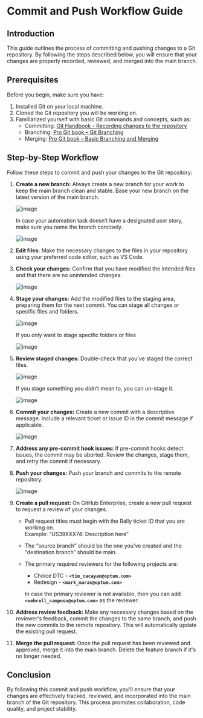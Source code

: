 # Commit and Push Workflow Guide

## Introduction

This guide outlines the process of committing and pushing changes to a Git repository. By following the steps described below, you will ensure that your changes are properly recorded, reviewed, and merged into the main branch.

## Prerequisites

Before you begin, make sure you have:

1. Installed Git on your local machine.
2. Cloned the Git repository you will be working on.
3. Familiarized yourself with basic Git commands and concepts, such as:
   - Committing: [Git Handbook - Recording changes to the repository](https://git-scm.com/book/en/v2/Git-Basics-Recording-Changes-to-the-Repository)
   - Branching: [Pro Git book – Git Branching](https://git-scm.com/book/en/v2/Git-Branching-Branches-in-a-Nutshell)
   - Merging: [Pro Git book – Basic Branching and Merging](https://git-scm.com/book/en/v2/Git-Branching-Basic-Branching-and-Merging)

## Step-by-Step Workflow

Follow these steps to commit and push your changes to the Git repository:

1. **Create a new branch:** Always create a new branch for your work to keep the main branch clean and stable. Base your new branch on the latest version of the main branch.

    ![image](https://user-images.githubusercontent.com/89407715/227193386-f1e821c3-b9bb-4a15-881b-bc329252c705.png)

    In case your automation task doesn’t have a designated user story, make sure you name the branch concisely.

    ![image](https://user-images.githubusercontent.com/89407715/227193597-85fc327b-965f-4f7f-b762-ae67dd713b50.png)

2. **Edit files:** Make the necessary changes to the files in your repository using your preferred code editor, such as VS Code.

3. **Check your changes:** Confirm that you have modified the intended files and that there are no unintended changes.

    ![image](https://user-images.githubusercontent.com/89407715/227193827-6458643d-f435-47e8-93d4-a60d5a217b75.png)

4. **Stage your changes:** Add the modified files to the staging area, preparing them for the next commit. You can stage all changes or specific files and folders.

    ![image](https://user-images.githubusercontent.com/89407715/227194055-590859cf-447d-47af-b29b-f8151e114707.png)

    If you only want to stage specific folders or files

    ![image](https://user-images.githubusercontent.com/89407715/227194149-1bbb4b25-5ff8-4fbd-b442-392edbda8963.png)

5. **Review staged changes:** Double-check that you've staged the correct files.

    ![image](https://user-images.githubusercontent.com/89407715/227194705-626f632b-3c44-4d95-88c0-1dcd300d1feb.png)

    If you stage something you didn’t mean to, you can un-stage it.

    ![image](https://user-images.githubusercontent.com/89407715/227194822-03f8ef9b-c26b-4b29-9aa1-8068be4f5879.png)

6. **Commit your changes:** Create a new commit with a descriptive message. Include
    a relevant ticket or issue ID in the commit message if applicable.

    ![image](https://user-images.githubusercontent.com/89407715/227194868-56f35731-c5c6-4ec7-85a1-3893e72797e2.png)

7. **Address any pre-commit hook issues:** If pre-commit hooks detect issues, the commit may be aborted. Review the changes, stage them, and retry the commit if necessary.

8. **Push your changes:** Push your branch and commits to the remote repository.

    ![image](https://user-images.githubusercontent.com/89407715/227194976-f1b7dcef-115d-40c1-9a7e-38af96b93021.png)

9. **Create a pull request:**
    On GitHub Enterprise, create a new pull request to request a review of your changes.

    - Pull request titles must begin with the Rally ticket ID that you are working on.  
      Example: “US39XXX74: Description here”

    - The “source branch” should be the one you’ve created and the “destination branch” should be main.

    - The primary required reviewers for the following projects are:
        - Choice DTC - **`<tim_cacayan@optum.com>`**
        - Redesign - **`<mark_maras@optum.com>`**

      In case the primary reviewer is not available, then you can add **`<webrell_camposo@optum.com>`** as the reviewer:

10. **Address review feedback:** Make any necessary changes based on the reviewer's feedback, commit the changes to the same branch, and push the new commits to the remote repository. This will automatically update the existing pull request.

11. **Merge the pull request:** Once the pull request has been reviewed and approved, merge it into the main branch. Delete the feature branch if it's no longer needed.

## Conclusion

By following this commit and push workflow, you'll ensure that your changes are effectively tracked, reviewed, and incorporated into the main branch of the Git repository. This process promotes collaboration, code quality, and project stability.
